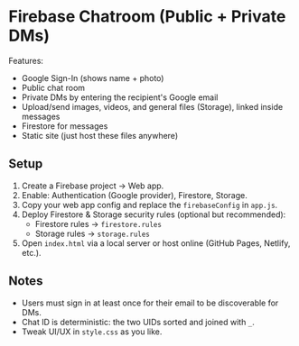 # Firebase Chatroom (Public + Private DMs)

Features:
- Google Sign-In (shows name + photo)
- Public chat room
- Private DMs by entering the recipient's Google email
- Upload/send images, videos, and general files (Storage), linked inside messages
- Firestore for messages
- Static site (just host these files anywhere)

## Setup

1. Create a Firebase project → Web app.
2. Enable: Authentication (Google provider), Firestore, Storage.
3. Copy your web app config and replace the `firebaseConfig` in `app.js`.
4. Deploy Firestore & Storage security rules (optional but recommended):
   - Firestore rules → `firestore.rules`
   - Storage rules → `storage.rules`
5. Open `index.html` via a local server or host online (GitHub Pages, Netlify, etc.).

## Notes
- Users must sign in at least once for their email to be discoverable for DMs.
- Chat ID is deterministic: the two UIDs sorted and joined with `_`.
- Tweak UI/UX in `style.css` as you like.
